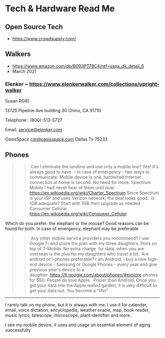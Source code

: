 # Tech & Hardware Read Me

## Open Source Tech

* https://www.crowdsupply.com/

## Walkers

* https://www.amazon.com/dp/B093PT78C4/ref=sspa_dk_detail_6
* March 2021


### Elenker ~ https://www.elenkerwalker.com/collections/upright-walker

Susan RG61

13725 Pipeline Ave
building 30
Chino, CA 91710

Telephone : (800)-513-5727

Email: service@elenker.com

OasisSpace
csr@oasisspace.com
Dallas Tx 75233


## Phones

>> Can I eliminate the landline and use only a mobile line?
Yes!
It's always good to have  - in case of emergency - two ways to communicate. Mobile device is one, hardwired Internet connection at home is second. No need for more.
>> Spectrum Mobile
I had never hear of them until now: https://en.wikipedia.org/wiki/Charter_Spectrum
Since Spectrum is your ISP and uses Verizon network, the deal looks good.
>> is 1GB adequate?
Start with 1GB then upgrade as needed
>> Consumer Cellular
https://en.wikipedia.org/wiki/Consumer_Cellular

Which do you prefer: the elephant or the mouse? Good reasons can be found for both. In case of emergency, elephant may be preferable 
>> Any other mobile service providers you recommend?
I use Google Fi and share the plan with my three daughters. Rons on top of T-Mobile. No extra charge  for data  when you are overseas is the plus for my daughters who travel a lot.
>> Are android or I-phones preferable?
I am Android. I buy a new high-end device - Samsung or Google Phones - every year and give previous year's device to a daughter. https://fi.google.com/about/phones/#explore phones for $50.
People do love Apple.  Pricier than Android. Once you get your data into the Apple walled garden, it is very difficult to get your data out. You become a "lifer"

***

I rarely talk on my phone, but it is always with me. I use it for calender, email, voice dictation, encyclopedia, weather oracle, map, book reader, music lyrics, telescope, microscope, plant identifier and more. 

I see my mobile device, it uses and usage an essential element of aging successfully 

